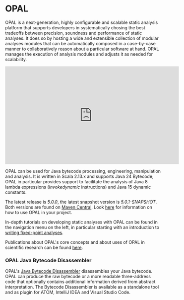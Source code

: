 # OPAL

OPAL is a next-generation, highly configurable and scalable static analysis platform that supports developers in systematically chosing the best tradeoffs between precision, soundness and performance of static analyses.
It does so by hosting a wide and extensible collection of modular analyses modules that can be automatically composed in a case-by-case manner to collaboratively reason about a particular software at hand.
OPAL manages the execution of analysis modules and adjusts it as needed for scalability.<center><iframe width="560" height="315" src="https://www.youtube-nocookie.com/embed/-V25yQDXPqg" title="YouTube video player" frameborder="0" allow="accelerometer; autoplay; clipboard-write; encrypted-media; gyroscope; picture-in-picture" allowfullscreen></iframe></center>

OPAL can be used for Java bytecode processing, engineering, manipulation and analysis.
It is written in Scala 2.13.x and supports Java 24 Bytecode; OPAL in particular provides support to facilitate the analysis of Java 8 lambda expressions (*Invokedynamic* instructions) and Java 15 dynamic constants. 

The latest release is *5.0.0*, the latest snapshot version is *5.0.1-SNAPSHOT*.
Both versions are found on [Maven Central](https://search.maven.org/#search%7Cga%7C1%7Cde.opal-project).
Look [here](/UsingOPAL.html) for information on how to use OPAL in your project.

In-depth tutorials on developing static analyses with OPAL can be found in the navigation menu on the left, in particular starting with an introduction to [writing fixed-point analyses](/tutorial/FixedPointAnalyses.html).

Publications about OPAL's core concepts and about uses of OPAL in scientific research can be found [here](/Publications.html).

[comment]: ## "OPAL based Tools"

[comment]: # "### BugPicker"

[comment]: # "Find bugs in your Java project using [BugPicker](tools/bugpicker/index.php)."

### OPAL Java Bytecode Disassembler

OPAL's [Java Bytecode Disassembler](DeveloperTools.html) disassembles your Java bytecode.
OPAL can produce the raw bytecode or a more readable three-address code that optionally contains additional information derived from abstract interpretation.
The Bytecode Disassembler is available as a standalone tool and as plugin for ATOM, IntelliJ IDEA and Visual Studio Code.